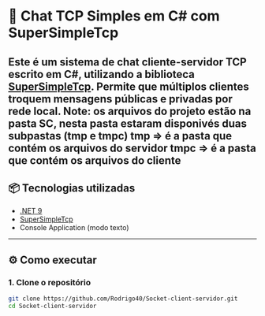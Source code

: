 # 💬 Chat TCP Simples em C# com SuperSimpleTcp

Este é um sistema de **chat cliente-servidor TCP** escrito em **C#**, utilizando a biblioteca [SuperSimpleTcp](https://github.com/jchristn/supersimpletcp). Permite que múltiplos clientes troquem mensagens públicas e privadas por rede local.
Note: os arquivos do projeto estão na pasta SC, nesta pasta estaram disponivés duas subpastas (tmp e tmpc)
tmp => é a pasta que contém os arquivos do servidor
tmpc => é a pasta que contém os arquivos do cliente
---

## 📦 Tecnologias utilizadas

- [.NET 9](https://dotnet.microsoft.com/)
- [SuperSimpleTcp](https://github.com/jchristn/supersimpletcp)
- Console Application (modo texto)

---

## ⚙️ Como executar

### 1. Clone o repositório
```bash
git clone https://github.com/Rodrigo40/Socket-client-servidor.git
cd Socket-client-servidor

